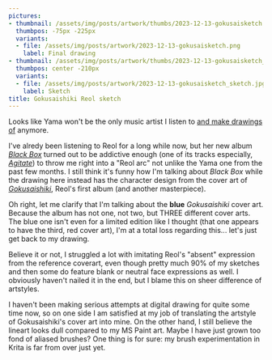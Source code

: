 ```yaml
---
pictures:
- thumbnail: /assets/img/posts/artwork/thumbs/2023-12-13-gokusaisketch.jpg
  thumbpos: -75px -225px
  variants:
  - file: /assets/img/posts/artwork/2023-12-13-gokusaisketch.png
    label: Final drawing
- thumbnail: /assets/img/posts/artwork/thumbs/2023-12-13-gokusaisketch_sketch.jpg
  thumbpos: center -210px
  variants:
  - file: /assets/img/posts/artwork/2023-12-13-gokusaisketch_sketch.jpg
    label: Sketch
title: Gokusaishiki Reol sketch
---
```

Looks like Yama won't be the only music artist I listen to [and make drawings of](2023-07-30-yamatho) anymore.

I've alredy been listening to Reol for a long while now, but her new album [*Black Box*](https://youtube.com/playlist?list=OLAK5uy_li7Fpp1COCOJPAsPS1fOEy2XuVhrFGpA4) turned out to be addictive enough (one of its tracks especially, [*Agitate*](https://www.youtube.com/watch?v=sDhU6nWWja8)) to throw me right into a "Reol arc" not unlike the Yama one from the past few months.
I still think it's funny how I'm talking about *Black Box* while the drawing here instead has the character design from the cover art of [*Gokusaishiki*](), Reol's first album (and another masterpiece).

Oh right, let me clarify that I'm talking about the **blue** *Gokusaishiki* cover art.
Because the album has not one, not two, but THREE different cover arts.
The blue one isn't even for a limited edition like I thought (that one appears to have the third, red cover art), I'm at a total loss regarding this... let's just get back to my drawing.

Believe it or not, I struggled a lot with imitating Reol's "absent" expression from the reference coverart, even though pretty much 90% of my sketches and then some do feature blank or neutral face expressions as well.
I obviously haven't nailed it in the end, but I blame this on sheer difference of artstyles.

I haven't been making serious attempts at digital drawing for quite some time now, so on one side I am satisfied at my job of translating the artstyle of Gokusaishiki's cover art into mine.
On the other hand, I still believe the lineart looks dull compared to my MS Paint art.
Maybe I have just grown too fond of aliased brushes?
One thing is for sure: my brush experimentation in Krita is far from over just yet.
